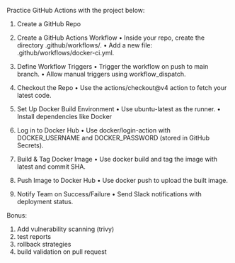 Practice GitHub Actions with the project below:

1) Create a GitHub Repo

2) Create a GitHub Actions Workflow
      • Inside your repo, create the directory .github/workflows/.
      • Add a new file: .github/workflows/docker-ci.yml.

3) Define Workflow Triggers
      • Trigger the workflow on push to main branch.
      • Allow manual triggers using workflow_dispatch.

4) Checkout the Repo
      • Use the actions/checkout@v4 action to fetch your latest code.

5) Set Up Docker Build Environment
      • Use ubuntu-latest as the runner.
      • Install dependencies like Docker

6) Log in to Docker Hub
      • Use docker/login-action with DOCKER_USERNAME and DOCKER_PASSWORD (stored in GitHub Secrets).

7) Build & Tag Docker Image
      • Use docker build and tag the image with latest and commit SHA.

8) Push Image to Docker Hub
      • Use docker push to upload the built image.

9) Notify Team on Success/Failure
      • Send Slack notifications with deployment status.

Bonus: 
1) Add vulnerability scanning (trivy)
2) test reports
3) rollback strategies
4) build validation on pull request
